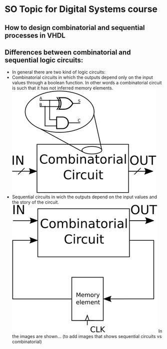 # SO Topic for Digital Systems course

## How to design combinatorial and sequential processes in VHDL

## Differences between combinatorial and sequential logic circuits:


* In general there are two kind of logic circuits:
 * Combinatorial circuits in which the outputs depend only on the input values through a boolean function. In other words a combinatorial circuit is such that it has not inferred memory elements.
   ![combinatorial](images/comb.png)
 * Sequential circuits in wich the outputs depend on the input values and the story of the circuit.
   ![sequential](images/seq.png)
In the images are shown... (to add images that shows sequential circuits vs combinatorial)
